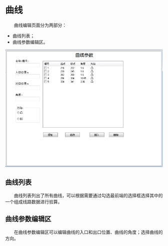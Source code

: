 # 曲线
  
&emsp;&emsp;曲线编辑页面分为两部分：

- 曲线列表；
- 曲线参数编辑区。

![曲线编辑页面图](images/CurveEdit.png)

## 曲线列表

&emsp;&emsp;曲线列表列出了所有曲线，可以根据需要通过勾选最前端的选择框选择其中的一个组成线路数据进行验算。

## 曲线参数编辑区

&emsp;&emsp;在曲线参数编辑区可以编辑曲线的入口和出口位置、曲线的角度；选择曲线的方向。

